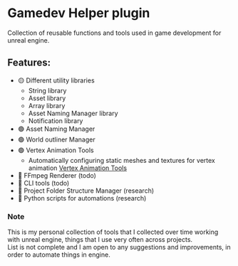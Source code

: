 # Gamedev Helper plugin
Collection of reusable functions and tools used in game development for unreal engine.

## Features:
- :yellow_circle: Different utility libraries
    - String library
    - Asset library
    - Array library
    - Asset Naming Manager library
    - Notification library
- :green_circle: Asset Naming Manager
- :green_circle: World outliner Manager
- :green_circle: Vertex Animation Tools
    - Automatically configuring static meshes and textures for vertex animation [Vertex Animation Tools](https://docs.unrealengine.com/5.0/en-US/vertex-animation-tool-in-unreal-engine/)
- :red_circle: FFmpeg Renderer (todo)
- :red_circle: CLI tools (todo)
- :red_circle: Project Folder Structure Manager (research)
- :red_circle: Python scripts for automations (research)


### Note
This is my personal collection of tools that I collected over time working with unreal engine, things that I use very often across projects.  
List is not complete and I am open to any suggestions and improvements, in order to automate things in engine.  

